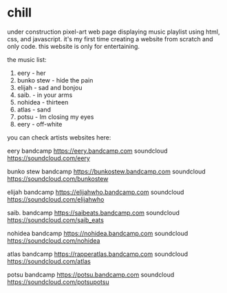 # chill
under construction pixel-art web page displaying music playlist 
using html, css, and javascript.
it's my first time creating a website from scratch and only code. 
this website is only for entertaining. 

the music list: 
1. eery - her
2. bunko stew - hide the pain
3. elijah - sad and bonjou
4. saib. - in your arms
5. nohidea - thirteen 
6. atlas - sand
7. potsu - Im closing my eyes
8. eery - off-white

you can check artists websites here:

eery
bandcamp https://eery.bandcamp.com
soundcloud https://soundcloud.com/eery

bunko stew
bandcamp https://bunkostew.bandcamp.com
soundcloud https://soundcloud.com/bunkostew

elijah
bandcamp https://elijahwho.bandcamp.com
soundcloud https://soundcloud.com/elijahwho

saib.
bandcamp https://saibeats.bandcamp.com
soundcloud https://soundcloud.com/saib_eats

nohidea
bandcamp https://nohidea.bandcamp.com
soundcloud https://soundcloud.com/nohidea

atlas
bandcamp https://rapperatlas.bandcamp.com
soundcloud https://soundcloud.com/atlas

potsu
bandcamp https://potsu.bandcamp.com
soundcloud https://soundcloud.com/potsupotsu
